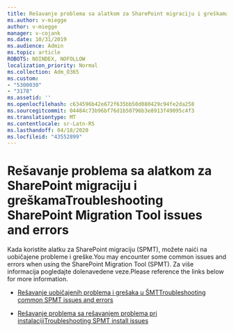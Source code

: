 ```yaml
---
title: Rešavanje problema sa alatkom za SharePoint migraciju i greškama
ms.author: v-miegge
author: v-miegge
manager: v-cojank
ms.date: 10/31/2019
ms.audience: Admin
ms.topic: article
ROBOTS: NOINDEX, NOFOLLOW
localization_priority: Normal
ms.collection: Adm_O365
ms.custom:
- "5300030"
- "3178"
ms.assetid: ''
ms.openlocfilehash: c634596b42e672f635bb50d080429c94fe2da258
ms.sourcegitcommit: 04484c73b96bf76d1b50796b3e8913f49095c4f3
ms.translationtype: MT
ms.contentlocale: sr-Latn-RS
ms.lasthandoff: 04/18/2020
ms.locfileid: "43552899"
---
```

# <a name="troubleshooting-sharepoint-migration-tool-issues-and-errors"></a><span data-ttu-id="38a52-102">Rešavanje problema sa alatkom za SharePoint migraciju i greškama</span><span class="sxs-lookup"><span data-stu-id="38a52-102">Troubleshooting SharePoint Migration Tool issues and errors</span></span>

<span data-ttu-id="38a52-103">Kada koristite alatku za SharePoint migraciju (SPMT), možete naići na uobičajene probleme i greške.</span><span class="sxs-lookup"><span data-stu-id="38a52-103">You may encounter some common issues and errors when using the SharePoint Migration Tool (SPMT).</span></span> <span data-ttu-id="38a52-104">Za više informacija pogledajte dolenavedene veze.</span><span class="sxs-lookup"><span data-stu-id="38a52-104">Please reference the links below for more information.</span></span>

- [<span data-ttu-id="38a52-105">Rešavanje uobičajenih problema i grešaka u ŠMT</span><span class="sxs-lookup"><span data-stu-id="38a52-105">Troubleshooting common SPMT issues and errors</span></span>](https://docs.microsoft.com/sharepointmigration/troubleshooting-common-spmt-issues)

- [<span data-ttu-id="38a52-106">Rešavanje problema sa rešavanjem problema pri instalaciji</span><span class="sxs-lookup"><span data-stu-id="38a52-106">Troubleshooting SPMT install issues</span></span>](https://docs.microsoft.com/sharepointmigration/spmt-install-issues)
